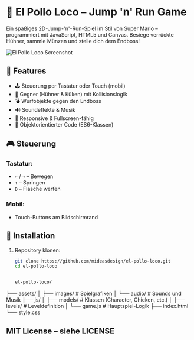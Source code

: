 # 🐔 El Pollo Loco – Jump 'n' Run Game

Ein spaßiges 2D-Jump-'n'-Run-Spiel im Stil von Super Mario – programmiert mit JavaScript, HTML5 und Canvas. Besiege verrückte Hühner, sammle Münzen und stelle dich dem Endboss!

![El Pollo Loco Screenshot](assets/images/readme-screenshot.png)

## 🚀 Features

- 🕹️ Steuerung per Tastatur oder Touch (mobil)
- 🐥 Gegner (Hühner & Küken) mit Kollisionslogik
- 💣 Wurfobjekte gegen den Endboss
- 🔊 Soundeffekte & Musik
- 📱 Responsive & Fullscreen-fähig
- 🧠 Objektorientierter Code (ES6-Klassen)

## 🎮 Steuerung

### Tastatur:
- `←` / `→` – Bewegen
- `↑` – Springen
- `D` – Flasche werfen

### Mobil:
- Touch-Buttons am Bildschirmrand

## 🧩 Installation

1. Repository klonen:
   ```bash
   git clone https://github.com/mideasdesign/el-pollo-loco.git
   cd el-pollo-loco


   el-pollo-loco/
├── assets/
│   ├── images/           # Spielgrafiken
│   └── audio/            # Sounds und Musik
├── js/
│   ├── models/           # Klassen (Character, Chicken, etc.)
│   ├── levels/           # Leveldefinition
│   └── game.js           # Hauptspiel-Logik
├── index.html
└── style.css

## MIT License – siehe LICENSE ##